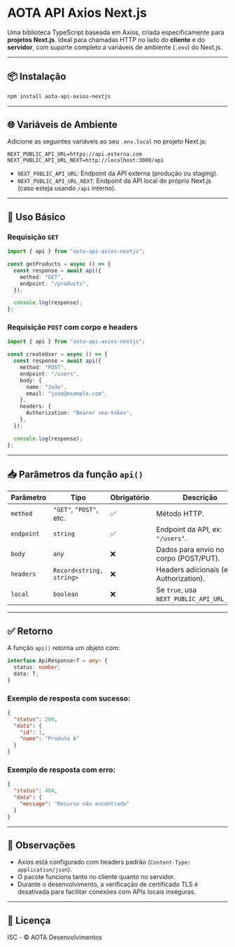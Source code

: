 # AOTA API Axios Next.js

Uma biblioteca TypeScript baseada em Axios, criada especificamente para **projetos Next.js**. Ideal para chamadas HTTP no lado do **cliente** e do **servidor**, com suporte completo a variáveis de ambiente (`.env`) do Next.js.

---

## 📦 Instalação

```bash
npm install aota-api-axios-nextjs
```

---

## 🌐 Variáveis de Ambiente

Adicione as seguintes variáveis ao seu `.env.local` no projeto Next.js:

```env
NEXT_PUBLIC_API_URL=https://api.externa.com
NEXT_PUBLIC_API_URL_NEXT=http://localhost:3000/api
```

- `NEXT_PUBLIC_API_URL`: Endpoint da API externa (produção ou staging).
- `NEXT_PUBLIC_API_URL_NEXT`: Endpoint da API local do próprio Next.js (caso esteja usando `/api` interno).

---

## 🚀 Uso Básico

### Requisição `GET`

```ts
import { api } from "aota-api-axios-nextjs";

const getProducts = async () => {
  const response = await api({
    method: "GET",
    endpoint: "/products",
  });

  console.log(response);
};
```

### Requisição `POST` com corpo e headers

```ts
import { api } from "aota-api-axios-nextjs";

const createUser = async () => {
  const response = await api({
    method: "POST",
    endpoint: "/users",
    body: {
      name: "João",
      email: "joao@example.com",
    },
    headers: {
      Authorization: "Bearer seu-token",
    },
  });

  console.log(response);
};
```

---

## 📥 Parâmetros da função `api()`

| Parâmetro  | Tipo                     | Obrigatório | Descrição                                  |
| ---------- | ------------------------ | ----------- | ------------------------------------------ |
| `method`   | `"GET"`, `"POST"`, etc.  | ✅          | Método HTTP.                               |
| `endpoint` | `string`                 | ✅          | Endpoint da API, ex: `"/users"`.           |
| `body`     | `any`                    | ❌          | Dados para envio no corpo (POST/PUT).      |
| `headers`  | `Record<string, string>` | ❌          | Headers adicionais (ex: Authorization).    |
| `local`    | `boolean`                | ❌          | Se `true`, usa `NEXT_PUBLIC_API_URL_NEXT`. |

---

## ✅ Retorno

A função `api()` retorna um objeto com:

```ts
interface ApiResponse<T = any> {
  status: number;
  data: T;
}
```

### Exemplo de resposta com sucesso:

```json
{
  "status": 200,
  "data": {
    "id": 1,
    "name": "Produto A"
  }
}
```

### Exemplo de resposta com erro:

```json
{
  "status": 404,
  "data": {
    "message": "Recurso não encontrado"
  }
}
```

---

## 🧠 Observações

- Axios está configurado com headers padrão (`Content-Type: application/json`).
- O pacote funciona tanto no cliente quanto no servidor.
- Durante o desenvolvimento, a verificação de certificado TLS é desativada para facilitar conexões com APIs locais inseguras.

---

## 📄 Licença

ISC - © AOTA Desenvolvimentos

